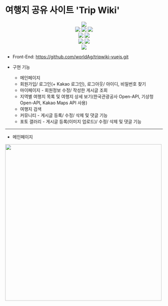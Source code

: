 # 여행지 공유 사이트 'Trip Wiki'

<div align=center>
  <img src="https://img.shields.io/badge/java 8-007396?style=for-the-badge&logo=java&logoColor=white">
  <br />
  <img src="https://img.shields.io/badge/spring boot-6DB33F?style=for-the-badge&logo=springboot&logoColor=white">
  <img src="https://img.shields.io/badge/apache maven-E6526F?style=for-the-badge&logo=apachemaven&logoColor=white">
  <img src="https://img.shields.io/badge/mybatis-AA344D?style=for-the-badge&logo=apache&logoColor=white">
  <br />
  <img src="https://img.shields.io/badge/vue.js-4FC08D?style=for-the-badge&logo=vue.js&logoColor=black">
  <img src="https://img.shields.io/badge/bootstrap 5.0-7952B3?style=for-the-badge&logo=bootstrap&logoColor=white">
  <br />
  <img src="https://img.shields.io/badge/oracle DBMS-F80000?style=for-the-badge&logo=oracle&logoColor=white">
  <img src="https://img.shields.io/badge/apache tomcat-FF9900?style=for-the-badge&logo=apachetomcat&logoColor=white">
  <br />
  <img src="https://img.shields.io/badge/spring tool suite(STS)-006643?style=for-the-badge&logo=&logoColor=white">
</div>

* Front-End: https://github.com/worldAg/tripwiki-vuejs.git

* 구현 기능
  * 메인페이지
  * 회원가입/ 로그인(+ Kakao 로그인), 로그아웃/ 아이디, 비밀번호 찾기
  * 마이페이지 - 회원정보 수정/ 작성한 게시글 조회
  * 지역별 여행지 목록 및 여행지 상세 보기(한국관광공사 Open-API, 기상청 Open-API, Kakao Maps API 사용)
  * 여행지 검색
  * 커뮤니티 - 게시글 등록/ 수정/ 삭제 및 댓글 기능
  * 포토 갤러리 - 게시글 등록(이미지 업로드)/ 수정/ 삭제 및 댓글 기능
--------------------  

+ 메인페이지
<img src="https://user-images.githubusercontent.com/27190639/189662009-52c1188b-14f6-4e75-b5bf-427597c88e52.PNG" width="500px" height="500px">
